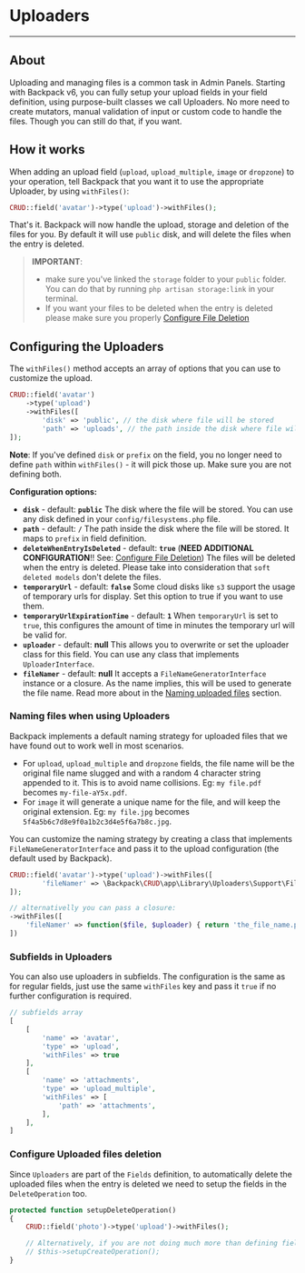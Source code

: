# Uploaders

---

<a name="upload-about"></a>
## About

Uploading and managing files is a common task in Admin Panels. Starting with Backpack v6, you can fully setup your upload fields in your field definition, using purpose-built classes we call Uploaders. No more need to create mutators, manual validation of input or custom code to handle the files. Though you can still do that, if you want.

<a name="upload-how-it-works"></a>
## How it works

When adding an upload field (`upload`, `upload_multiple`, `image` or `dropzone`) to your operation, tell Backpack that you want it to use the appropriate Uploader, by using `withFiles()`:

```php
CRUD::field('avatar')->type('upload')->withFiles();
```

That's it. Backpack will now handle the upload, storage and deletion of the files for you. By default it will use `public` disk, and will delete the files when the entry is deleted.

> **IMPORTANT**: 
> - make sure you've linked the `storage` folder to your `public` folder. You can do that by running `php artisan storage:link` in your terminal.
> - If you want your files to be deleted when the entry is deleted please make sure you properly [Configure File Deletion](#deleting-files-when-entry-is-deleted)


<a name="upload-configuration"></a>
## Configuring the Uploaders

The `withFiles()` method accepts an array of options that you can use to customize the upload.

```php
CRUD::field('avatar')
    ->type('upload')
    ->withFiles([
        'disk' => 'public', // the disk where file will be stored
        'path' => 'uploads', // the path inside the disk where file will be stored
]);
```
**Note**: If you've defined `disk` or `prefix` on the field, you no longer need to define `path` within `withFiles()` - it will pick those up. Make sure you are not defining both.


**Configuration options:**

- **`disk`** - default: **`public`**
The disk where the file will be stored. You can use any disk defined in your `config/filesystems.php` file.
- **`path`** - default: **`/`**
The path inside the disk where the file will be stored. It maps to `prefix` in field definition.
- **`deleteWhenEntryIsDeleted`** - default: **`true`** (**NEED ADDITIONAL CONFIGURATION**!! See: [Configure File Deletion](#deleting-files-when-entry-is-deleted))
The files will be deleted when the entry is deleted. Please take into consideration that `soft deleted models` don't delete the files.
- **`temporaryUrl`** - default: **`false`**
Some cloud disks like `s3` support the usage of temporary urls for display. Set this option to true if you want to use them.
- **`temporaryUrlExpirationTime`** - default: **`1`**
When `temporaryUrl` is set to `true`, this configures the amount of time in minutes the temporary url will be valid for.
- **`uploader`** - default: **null**
This allows you to overwrite or set the uploader class for this field. You can use any class that implements `UploaderInterface`.
- **`fileNamer`** - default: **null**
It accepts a `FileNameGeneratorInterface` instance or a closure. As the name implies, this will be used to generate the file name. Read more about in the [Naming uploaded files](#upload-name-files) section.

<a name="naming-files-when-using-uploaders"></a>
### Naming files when using Uploaders

Backpack implements a default naming strategy for uploaded files that we have found out to work well in most scenarios.
- For `upload`, `upload_multiple` and `dropzone` fields, the file name will be the original file name slugged and with a random 4 character string appended to it. This is to avoid name collisions. Eg: `my file.pdf` becomes `my-file-aY5x.pdf`.
- For `image` it will generate a unique name for the file, and will keep the original extension. Eg: `my file.jpg` becomes `5f4a5b6c7d8e9f0a1b2c3d4e5f6a7b8c.jpg`.

You can customize the naming strategy by creating a class that implements `FileNameGeneratorInterface` and pass it to the upload configuration (the default used by Backpack).

```php
CRUD::field('avatar')->type('upload')->withFiles([
        'fileNamer' => \Backpack\CRUD\app\Library\Uploaders\Support\FileNameGenerator::class,
]);

// alternativelly you can pass a closure:
->withFiles([
    'fileNamer' => function($file, $uploader) { return 'the_file_name.png'; },
])
```
<a name="subfields-in-uploaders"></a>
### Subfields in Uploaders

You can also use uploaders in subfields. The configuration is the same as for regular fields, just use the same `withFiles` key and pass it `true` if no further configuration is required.

```php
// subfields array
[
    [
        'name' => 'avatar',
        'type' => 'upload',
        'withFiles' => true
    ],
    [
        'name' => 'attachments',
        'type' => 'upload_multiple',
        'withFiles' => [
            'path' => 'attachments',
        ],
    ],
]
```

<a name="deleting-files-when-entry-is-deleted"></a>
### Configure Uploaded files deletion

Since `Uploaders` are part of the `Fields` definition, to automatically delete the uploaded files when the entry is deleted we need to setup the fields in the `DeleteOperation` too. 

```php
protected function setupDeleteOperation()
{
    CRUD::field('photo')->type('upload')->withFiles();

    // Alternatively, if you are not doing much more than defining fields in your create operation:
    // $this->setupCreateOperation();
}
```
